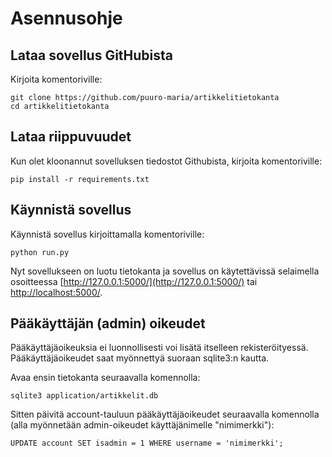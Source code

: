 # Asennusohje

## Lataa sovellus GitHubista

Kirjoita komentoriville:

```console
git clone https://github.com/puuro-maria/artikkelitietokanta
cd artikkelitietokanta
```

## Lataa riippuvuudet

Kun olet kloonannut sovelluksen tiedostot Githubista, kirjoita komentoriville:

```console
pip install -r requirements.txt
```

## Käynnistä sovellus

Käynnistä sovellus kirjoittamalla komentoriville: 

```console
python run.py
```

Nyt sovellukseen on luotu tietokanta ja sovellus on käytettävissä selaimella osoitteessa [http://127.0.0.1:5000/](http://127.0.0.1:5000/) tai [http://localhost:5000/](http://localhost:5000/).


## Pääkäyttäjän (admin) oikeudet

Pääkäyttäjäoikeuksia ei luonnollisesti voi lisätä itselleen rekisteröityessä. Pääkäyttäjäoikeudet saat myönnettyä suoraan sqlite3:n kautta. 

Avaa ensin tietokanta seuraavalla komennolla:

```
sqlite3 application/artikkelit.db
```

Sitten päivitä account-tauluun pääkäyttäjäoikeudet seuraavalla komennolla (alla myönnetään admin-oikeudet käyttäjänimelle "nimimerkki"):

```
UPDATE account SET isadmin = 1 WHERE username = 'nimimerkki';
```

